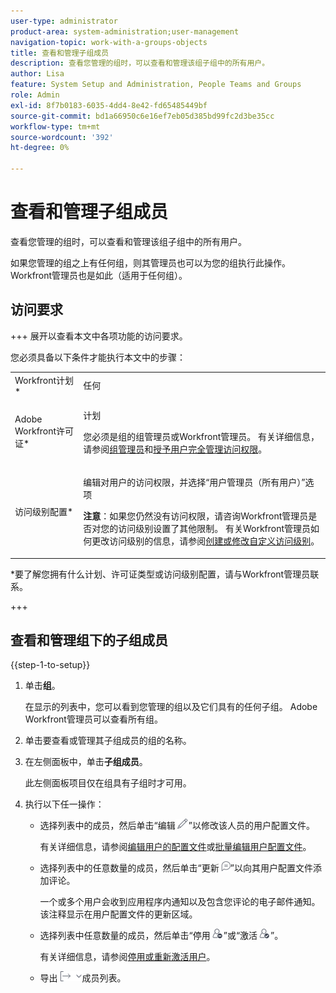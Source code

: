 ```yaml
---
user-type: administrator
product-area: system-administration;user-management
navigation-topic: work-with-a-groups-objects
title: 查看和管理子组成员
description: 查看您管理的组时，可以查看和管理该组子组中的所有用户。
author: Lisa
feature: System Setup and Administration, People Teams and Groups
role: Admin
exl-id: 8f7b0183-6035-4dd4-8e42-fd65485449bf
source-git-commit: bd1a66950c6e16ef7eb05d385bd99fc2d3be35cc
workflow-type: tm+mt
source-wordcount: '392'
ht-degree: 0%

---
```


# 查看和管理子组成员

查看您管理的组时，可以查看和管理该组子组中的所有用户。

如果您管理的组之上有任何组，则其管理员也可以为您的组执行此操作。 Workfront管理员也是如此（适用于任何组）。

## 访问要求

+++ 展开以查看本文中各项功能的访问要求。

您必须具备以下条件才能执行本文中的步骤：

<table style="table-layout:auto"> 
 <col> 
 <col> 
 <tbody> 
  <tr> 
   <td role="rowheader">Workfront计划*</td> 
   <td>任何</td> 
  </tr> 
  <tr> 
   <td role="rowheader">Adobe Workfront许可证*</td> 
   <td> <p>计划 </p> <p>您必须是组的组管理员或Workfront管理员。 有关详细信息，请参阅<a href="../../../administration-and-setup/manage-groups/group-roles/group-administrators.md" class="MCXref xref">组管理员</a>和<a href="../../../administration-and-setup/add-users/configure-and-grant-access/grant-a-user-full-administrative-access.md" class="MCXref xref">授予用户完全管理访问权限</a>。</p> </td> 
  </tr> 
  <tr> 
   <td role="rowheader">访问级别配置*</td> 
   <td> <p>编辑对用户的访问权限，并选择“用户管理员（所有用户）”选项</p> <p><b>注意</b>：如果您仍然没有访问权限，请咨询Workfront管理员是否对您的访问级别设置了其他限制。 有关Workfront管理员如何更改访问级别的信息，请参阅<a href="../../../administration-and-setup/add-users/configure-and-grant-access/create-modify-access-levels.md" class="MCXref xref">创建或修改自定义访问级别</a>。</p> </td> 
  </tr> 
 </tbody> 
</table>

&#42;要了解您拥有什么计划、许可证类型或访问级别配置，请与Workfront管理员联系。

+++

## 查看和管理组下的子组成员

{{step-1-to-setup}}

1. 单击&#x200B;**组**。

   在显示的列表中，您可以看到您管理的组以及它们具有的任何子组。 Adobe Workfront管理员可以查看所有组。

1. 单击要查看或管理其子组成员的组的名称。
1. 在左侧面板中，单击&#x200B;**子组成员**。

   此左侧面板项目仅在组具有子组时才可用。

1. 执行以下任一操作：

   * 选择列表中的成员，然后单击“编辑![](assets/edit-icon.png)”以修改该人员的用户配置文件。

     有关详细信息，请参阅[编辑用户的配置文件](../../../administration-and-setup/add-users/create-and-manage-users/edit-a-users-profile.md)或[批量编辑用户配置文件](../../../administration-and-setup/add-users/create-and-manage-users/edit-user-profiles-in-bulk.md)。

   * 选择列表中的任意数量的成员，然后单击“更新![](assets/comment-icon.png)”以向其用户配置文件添加评论。

     一个或多个用户会收到应用程序内通知以及包含您评论的电子邮件通知。 该注释显示在用户配置文件的更新区域。

   * 选择列表中任意数量的成员，然后单击“停用![](assets/deactivate-user.png)”或“激活![](assets/activate-user.png)”。

     有关详细信息，请参阅[停用或重新激活用户](../../../administration-and-setup/add-users/create-and-manage-users/deactivate-a-user.md)。

   * 导出![](assets/export.png)成员列表。
